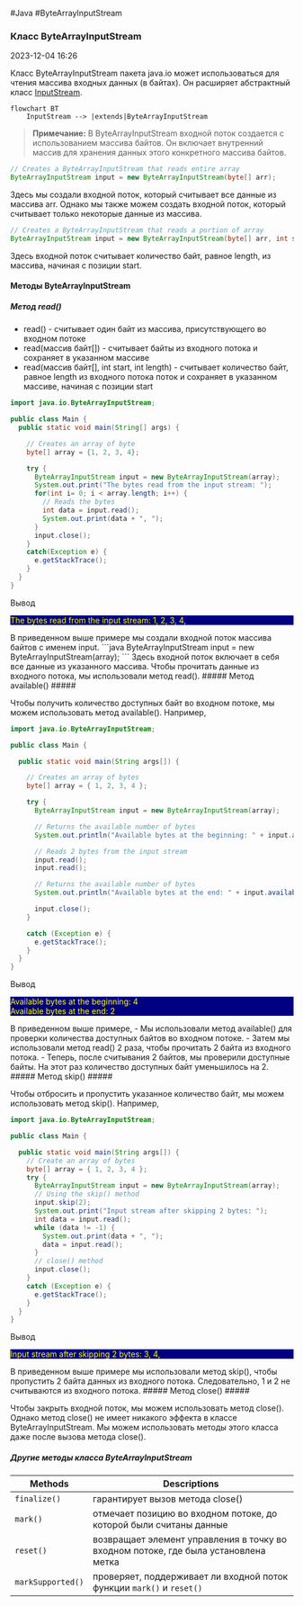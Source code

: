 #Java #ByteArrayInputStream
### Класс ByteArrayInputStream ###

2023-12-04 16:26

Класс ByteArrayInputStream пакета java.io может использоваться для чтения массива входных данных (в байтах). Он расширяет абстрактный класс [InputStream](InputStream).
```mermaid
flowchart BT
    InputStream --> |extends|ByteArrayInputStream
```
>**Примечание:** В ByteArrayInputStream входной поток создается с использованием массива байтов. Он включает внутренний массив для хранения данных этого конкретного массива байтов.

```java
// Creates a ByteArrayInputStream that reads entire array
ByteArrayInputStream input = new ByteArrayInputStream(byte[] arr);
```
Здесь мы создали входной поток, который считывает все данные из массива arr. Однако мы также можем создать входной поток, который считывает только некоторые данные из массива.
```java
// Creates a ByteArrayInputStream that reads a portion of array
ByteArrayInputStream input = new ByteArrayInputStream(byte[] arr, int start, int length)
```
Здесь входной поток считывает количество байт, равное length, из массива, начиная с позиции start.
#### Методы ByteArrayInputStream ####

##### Метод read() #####

- read() - считывает один байт из массива, присутствующего во входном потоке 
- read(массив байт[]) - считывает байты из входного потока и сохраняет в указанном массиве 
- read(массив байт[], int start, int length) - считывает количество байт, равное length из входного потока поток и сохраняет в указанном массиве, начиная с позиции start
```java
import java.io.ByteArrayInputStream;

public class Main {
  public static void main(String[] args) {

    // Creates an array of byte
    byte[] array = {1, 2, 3, 4};

    try {
      ByteArrayInputStream input = new ByteArrayInputStream(array);
      System.out.print("The bytes read from the input stream: ");
      for(int i= 0; i < array.length; i++) {
        // Reads the bytes
        int data = input.read();
        System.out.print(data + ", ");
      }
      input.close();
    }
    catch(Exception e) {
      e.getStackTrace();
    }
  }
}
```
Вывод
<p style="background-color: navy; color: yellow">The bytes read from the input stream: 1, 2, 3, 4,</p>
В приведенном выше примере мы создали входной поток массива байтов с именем input.
```java
ByteArrayInputStream input = new ByteArrayInputStream(array);
```
Здесь входной поток включает в себя все данные из указанного массива. Чтобы прочитать данные из входного потока, мы использовали метод read().
##### Метод available() #####

Чтобы получить количество доступных байт во входном потоке, мы можем использовать метод available(). Например,
```java
import java.io.ByteArrayInputStream;

public class Main {

  public static void main(String args[]) {

    // Creates an array of bytes
    byte[] array = { 1, 2, 3, 4 };

    try {
      ByteArrayInputStream input = new ByteArrayInputStream(array);

      // Returns the available number of bytes
      System.out.println("Available bytes at the beginning: " + input.available());

      // Reads 2 bytes from the input stream
      input.read();
      input.read();

      // Returns the available number of bytes
      System.out.println("Available bytes at the end: " + input.available());

      input.close();
    }

    catch (Exception e) {
      e.getStackTrace();
    }
  }
}
```
Вывод
<p style="background-color: navy; color: yellow">Available bytes at the beginning: 4<br>
Available bytes at the end: 2</p>
В приведенном выше примере, 
- Мы использовали метод available() для проверки количества доступных байтов во входном потоке. 
- Затем мы использовали метод read() 2 раза, чтобы прочитать 2 байта из входного потока. 
- Теперь, после считывания 2 байтов, мы проверили доступные байты. На этот раз количество доступных байт уменьшилось на 2.
##### Метод skip() #####

Чтобы отбросить и пропустить указанное количество байт, мы можем использовать метод skip(). Например,
```java
import java.io.ByteArrayInputStream;

public class Main {

  public static void main(String args[]) {
    // Create an array of bytes
    byte[] array = { 1, 2, 3, 4 };
    try {
      ByteArrayInputStream input = new ByteArrayInputStream(array);
      // Using the skip() method
      input.skip(2);
      System.out.print("Input stream after skipping 2 bytes: ");
      int data = input.read();
      while (data != -1) {
        System.out.print(data + ", ");
        data = input.read();
      }
      // close() method
      input.close();
    }
    catch (Exception e) {
      e.getStackTrace();
    }
  }
}
```
Вывод
<p style="background-color: navy; color: yellow">Input stream after skipping 2 bytes: 3, 4,</p>
В приведенном выше примере мы использовали метод skip(), чтобы пропустить 2 байта данных из входного потока. Следовательно, 1 и 2 не считываются из входного потока.
##### Метод close() #####

Чтобы закрыть входной поток, мы можем использовать метод close(). Однако метод close() не имеет никакого эффекта в классе ByteArrayInputStream. Мы можем использовать методы этого класса даже после вызова метода close().
##### Другие методы класса ByteArrayInputStream #####

|Methods|Descriptions|
|---|---|
|`finalize()`|гарантирует вызов метода close()|
|`mark()`|отмечает позицию во входном потоке, до которой были считаны данные|
|`reset()`|возвращает элемент управления в точку во входном потоке, где была установлена метка|
|`markSupported()`|проверяет, поддерживает ли входной поток функции `mark()` и `reset()`|
